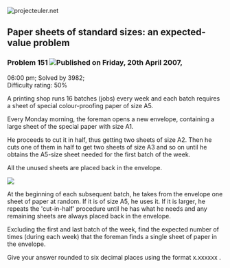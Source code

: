 ![projecteuler.net](images/print_page_logo.png)

## Paper sheets of standard sizes: an expected-value problem

### Problem 151 ![](images/icon_info.png)Published on Friday, 20th April 2007,
06:00 pm; Solved by 3982;  
Difficulty rating: 50%

A printing shop runs 16 batches (jobs) every week and each batch requires a
sheet of special colour-proofing paper of size A5.

Every Monday morning, the foreman opens a new envelope, containing a large
sheet of the special paper with size A1.

He proceeds to cut it in half, thus getting two sheets of size A2. Then he
cuts one of them in half to get two sheets of size A3 and so on until he
obtains the A5-size sheet needed for the first batch of the week.

All the unused sheets are placed back in the envelope.

![](project/images/p151.gif)

At the beginning of each subsequent batch, he takes from the envelope one
sheet of paper at random. If it is of size A5, he uses it. If it is larger, he
repeats the 'cut-in-half' procedure until he has what he needs and any
remaining sheets are always placed back in the envelope.

Excluding the first and last batch of the week, find the expected number of
times (during each week) that the foreman finds a single sheet of paper in the
envelope.

Give your answer rounded to six decimal places using the format x.xxxxxx .

  
  

